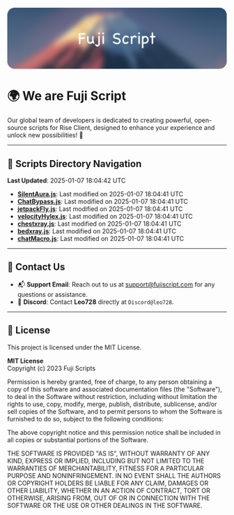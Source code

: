 ![Banner](.github/b.webp)

# 🌍 **We are Fuji Script**

Our global team of developers is dedicated to creating powerful, open-source scripts for Rise Client, designed to enhance your experience and unlock new possibilities! 🌟

---
<!-- SCRIPTS_NAVIGATION_START -->
## 📂 **Scripts Directory Navigation**

**Last Updated**: 2025-01-07 18:04:42 UTC

- **[SilentAura.js](scripts/SilentAura.js)**: Last modified on 2025-01-07 18:04:41 UTC
- **[ChatBypass.js](scripts/ChatBypass.js)**: Last modified on 2025-01-07 18:04:41 UTC
- **[jetpackFly.js](scripts/jetpackFly.js)**: Last modified on 2025-01-07 18:04:41 UTC
- **[velocityHylex.js](scripts/velocityHylex.js)**: Last modified on 2025-01-07 18:04:41 UTC
- **[chestxray.js](scripts/chestxray.js)**: Last modified on 2025-01-07 18:04:41 UTC
- **[bedxray.js](scripts/bedxray.js)**: Last modified on 2025-01-07 18:04:41 UTC
- **[chatMacro.js](scripts/chatMacro.js)**: Last modified on 2025-01-07 18:04:41 UTC

<!-- SCRIPTS_NAVIGATION_END -->

---

## 💬 **Contact Us**  
- 📬 **Support Email**: Reach out to us at [support@fujiscript.com](mailto:support@fujiscript.com) for any questions or assistance.  
- 💬 **Discord**: Contact **Leo728** directly at `Discord@leo728`.

---

## 📜 **License**

This project is licensed under the MIT License.  

**MIT License**  
Copyright (c) 2023 Fuji Scripts  

Permission is hereby granted, free of charge, to any person obtaining a copy of this software and associated documentation files (the "Software"), to deal in the Software without restriction, including without limitation the rights to use, copy, modify, merge, publish, distribute, sublicense, and/or sell copies of the Software, and to permit persons to whom the Software is furnished to do so, subject to the following conditions:  

The above copyright notice and this permission notice shall be included in all copies or substantial portions of the Software.  

THE SOFTWARE IS PROVIDED "AS IS", WITHOUT WARRANTY OF ANY KIND, EXPRESS OR IMPLIED, INCLUDING BUT NOT LIMITED TO THE WARRANTIES OF MERCHANTABILITY, FITNESS FOR A PARTICULAR PURPOSE AND NONINFRINGEMENT. IN NO EVENT SHALL THE AUTHORS OR COPYRIGHT HOLDERS BE LIABLE FOR ANY CLAIM, DAMAGES OR OTHER LIABILITY, WHETHER IN AN ACTION OF CONTRACT, TORT OR OTHERWISE, ARISING FROM, OUT OF OR IN CONNECTION WITH THE SOFTWARE OR THE USE OR OTHER DEALINGS IN THE SOFTWARE.  

